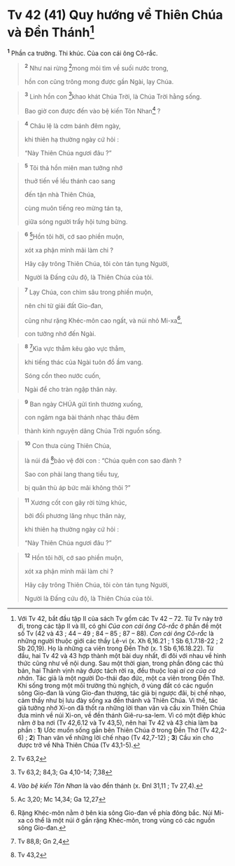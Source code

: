 # Tv 42 (41) Quy hướng về Thiên Chúa và Đền Thánh[^1]
<sup><b>1</b></sup> Phần ca trưởng. Thi khúc. Của con cái ông Cô-rắc.


> <sup><b>2</b></sup> Như nai rừng [^1*]mong mỏi tìm về suối nước trong,
> 
> hồn con cũng trông mong được gần Ngài, lạy Chúa.
>


> <sup><b>3</b></sup> Linh hồn con [^2*]khao khát Chúa Trời, là Chúa Trời hằng sống.
> 
> Bao giờ con được đến vào bệ kiến Tôn Nhan[^2] ?
>


> <sup><b>4</b></sup> Châu lệ là cơm bánh đêm ngày,
> 
> khi thiên hạ thường ngày cứ hỏi :
> 
> “Này Thiên Chúa ngươi đâu ?”
>


> <sup><b>5</b></sup> Tôi thả hồn miên man tưởng nhớ
> 
> thuở tiến về lều thánh cao sang
> 
> đến tận nhà Thiên Chúa,
> 
> cùng muôn tiếng reo mừng tán tạ,
> 
> giữa sóng người trẩy hội tưng bừng.
>


> <sup><b>6</b></sup> [^3*]Hồn tôi hỡi, cớ sao phiền muộn,
> 
> xót xa phận mình mãi làm chi ?
> 
> Hãy cậy trông Thiên Chúa, tôi còn tán tụng Người,
> 
> Người là Đấng cứu độ, là Thiên Chúa của tôi.
>


> <sup><b>7</b></sup> Lạy Chúa, con chìm sâu trong phiền muộn,
> 
> nên chi từ giải đất Gio-đan,
> 
> cũng như rặng Khéc-môn cao ngất, và núi nhỏ Mi-xa[^3],
> 
> con tưởng nhớ đến Ngài.
>


> <sup><b>8</b></sup> [^4*]Kìa vực thẳm kêu gào vực thẳm,
> 
> khi tiếng thác của Ngài tuôn đổ ầm vang.
> 
> Sóng cồn theo nước cuốn,
> 
> Ngài để cho tràn ngập thân này.
>


> <sup><b>9</b></sup> Ban ngày CHÚA gửi tình thương xuống,
> 
> con ngâm nga bài thánh nhạc thâu đêm
> 
> thành kinh nguyện dâng Chúa Trời nguồn sống.
>


> <sup><b>10</b></sup> Con thưa cùng Thiên Chúa,
> 
> là núi đá [^5*]bảo vệ đời con : “Chúa quên con sao đành ?
> 
> Sao con phải lang thang tiều tuỵ,
> 
> bị quân thù áp bức mãi không thôi ?”
>


> <sup><b>11</b></sup> Xương cốt con gãy rời từng khúc,
> 
> bởi đối phương lăng nhục thân này,
> 
> khi thiên hạ thường ngày cứ hỏi :
> 
> “Này Thiên Chúa ngươi đâu ?”
>


> <sup><b>12</b></sup> Hồn tôi hỡi, cớ sao phiền muộn,
> 
> xót xa phận mình mãi làm chi ?
> 
> Hãy cậy trông Thiên Chúa, tôi còn tán tụng Người,
> 
> Người là Đấng cứu độ, là Thiên Chúa của tôi.
>

[^1]: Với Tv 42, bắt đầu tập II của sách Tv gồm các Tv 42 – 72. Từ Tv này trở đi, trong các tập II và III, có ghi <i>Của con cái ông Cô-rắc</i> ở phần đề một số Tv (42 và 43 ; 44 – 49 ; 84 – 85 ; 87 – 88). <i>Con cái ông Cô-rắc</i> là những người thuộc giới các thầy Lê-vi (x. Xh 6,16.21 ; 1 Sb 6,1.7.18-22 ; 2 Sb 20,19). Họ là những ca viên trong Đền Thờ (x. 1 Sb 6,16.18.22). Từ đầu, hai Tv 42 và 43 hợp thành một bài duy nhất, đi đôi với nhau về hình thức cũng như về nội dung. Sau một thời gian, trong phần đông các thủ bản, hai Thánh vịnh này được tách rời ra, đều thuộc loại <i>ai ca của cá nhân</i>. Tác giả là một người Do-thái đạo đức, một ca viên trong Đền Thờ. Khi sống trong một môi trường thù nghịch, ở vùng đất có các nguồn sông Gio-đan là vùng Gio-đan thượng, tác giả bị ngược đãi, bị chế nhạo, cảm thấy như bị lưu đày sống xa đền thánh và Thiên Chúa. Vì thế, tác giả tưởng nhớ Xi-on đã thốt ra những lời than vãn và cầu xin Thiên Chúa đưa mình về núi Xi-on, về đền thánh Giê-ru-sa-lem. Vì có một điệp khúc nằm ở ba nơi (Tv 42,6.12 và Tv 43,5), nên hai Tv 42 và 43 chia làm ba phần : <b>1</b>) Ước muốn sống gần bên Thiên Chúa ở trong Đền Thờ (Tv 42,2-6) ; <b>2</b>) Than vãn về những lời chế nhạo (Tv 42,7-12) ; <b>3</b>) Cầu xin cho được trở về Nhà Thiên Chúa (Tv 43,1-5).
[^2]: <i>Vào bệ kiến Tôn Nhan</i> là vào đền thánh (x. Đnl 31,11 ; Tv 27,4).
[^3]: Rặng Khéc-môn nằm ở bên kia sông Gio-đan về phía đông bắc. Núi Mi-xa có thể là một núi ở gần rặng Khéc-môn, trong vùng có các nguồn sông Gio-đan.
[^1*]: Tv 63,2
[^2*]: Tv 63,2; 84,3; Ga 4,10-14; 7,38
[^3*]: Ac 3,20; Mc 14,34; Ga 12,27
[^4*]: Tv 88,8; Gn 2,4
[^5*]: Tv 43,2
